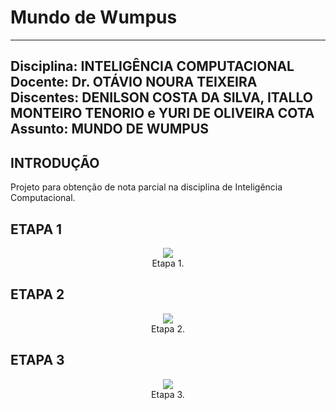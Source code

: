 # **Mundo de Wumpus**

---
**Disciplina:** INTELIGÊNCIA COMPUTACIONAL
**Docente:** Dr. OTÁVIO NOURA TEIXEIRA
**Discentes:** DENILSON COSTA DA SILVA, ITALLO MONTEIRO TENORIO e YURI DE OLIVEIRA COTA
**Assunto:** MUNDO DE WUMPUS
---

## **INTRODUÇÃO**
Projeto para obtenção de nota parcial na disciplina de Inteligência Computacional.

## **ETAPA 1**

<figure>
<center>
<img src='https://drive.google.com/uc?export=view&id=1lkwk72OaNdnkYdiHDC1K3PTNcsktZ-GC' />
<figcaption>Etapa 1.</figcaption></center>
</figure>

## **ETAPA 2**

<figure>
<center>
<img src='https://drive.google.com/uc?export=view&id=1EoFJfMuvUNYNsFybpXBKaqlrBpadyyxQ' />
<figcaption>Etapa 2.</figcaption></center>
</figure>

## **ETAPA 3**

<figure>
<center>
<img src='https://drive.google.com/uc?export=view&id=1ybYqtU11zi7dvnTamWZaMzvdA9hh9MWa' />
<figcaption>Etapa 3.</figcaption></center>
</figure>

